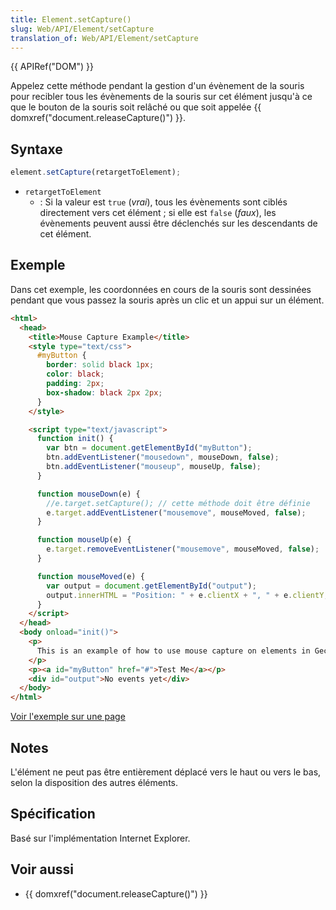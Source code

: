 ```yaml
---
title: Element.setCapture()
slug: Web/API/Element/setCapture
translation_of: Web/API/Element/setCapture
---
```


{{ APIRef("DOM") }}

Appelez cette méthode pendant la gestion d'un évènement de la souris pour recibler tous les évènements de la souris sur cet élément jusqu'à ce que le bouton de la souris soit relâché ou que soit appelée {{ domxref("document.releaseCapture()") }}.

## Syntaxe

```js
element.setCapture(retargetToElement);
```

- `retargetToElement`
  - : Si la valeur est `true` (_vrai_), tous les évènements sont ciblés directement vers cet élément ; si elle est `false` (_faux_), les évènements peuvent aussi être déclenchés sur les descendants de cet élément.

## Exemple

Dans cet exemple, les coordonnées en cours de la souris sont dessinées pendant que vous passez la souris après un clic et un appui sur un élément.

```html
<html>
  <head>
    <title>Mouse Capture Example</title>
    <style type="text/css">
      #myButton {
        border: solid black 1px;
        color: black;
        padding: 2px;
        box-shadow: black 2px 2px;
      }
    </style>

    <script type="text/javascript">
      function init() {
        var btn = document.getElementById("myButton");
        btn.addEventListener("mousedown", mouseDown, false);
        btn.addEventListener("mouseup", mouseUp, false);
      }

      function mouseDown(e) {
        //e.target.setCapture(); // cette méthode doit être définie
        e.target.addEventListener("mousemove", mouseMoved, false);
      }

      function mouseUp(e) {
        e.target.removeEventListener("mousemove", mouseMoved, false);
      }

      function mouseMoved(e) {
        var output = document.getElementById("output");
        output.innerHTML = "Position: " + e.clientX + ", " + e.clientY;
      }
    </script>
  </head>
  <body onload="init()">
    <p>
      This is an example of how to use mouse capture on elements in Gecko 2.0.
    </p>
    <p><a id="myButton" href="#">Test Me</a></p>
    <div id="output">No events yet</div>
  </body>
</html>
```

[Voir l'exemple sur une page](/samples/domref/mousecapture.html)

## Notes

L'élément ne peut pas être entièrement déplacé vers le haut ou vers le bas, selon la disposition des autres éléments.

## Spécification

Basé sur l'implémentation Internet Explorer.

## Voir aussi

- {{ domxref("document.releaseCapture()") }}
